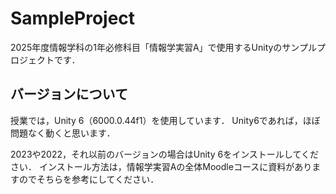 # SampleProject
 2025年度情報学科の1年必修科目「情報学実習A」で使用するUnityのサンプルプロジェクトです．

## バージョンについて
授業では，Unity 6（6000.0.44f1）を使用しています．
Unity6であれば，ほぼ問題なく動くと思います．

2023や2022，それ以前のバージョンの場合はUnity 6をインストールしてください．
インストール方法は，情報学実習Aの全体Moodleコースに資料がありますのでそちらを参考にしてください．
